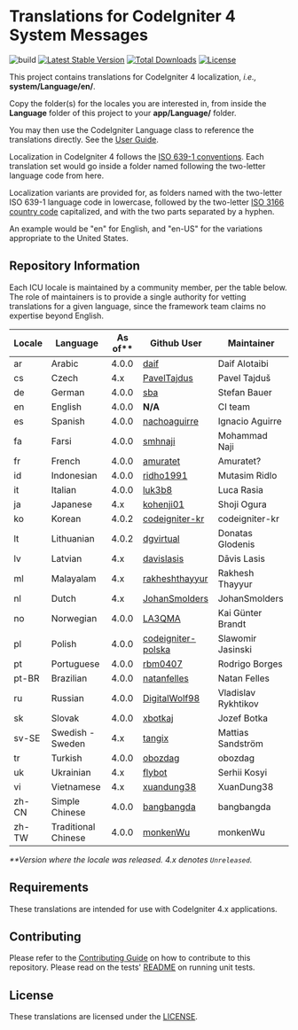 # Translations for CodeIgniter 4 System Messages

![build](https://github.com/codeigniter4/translations/workflows/build/badge.svg?branch=develop)
[![Latest Stable Version](https://poser.pugx.org/codeigniter4/translations/v)](//packagist.org/packages/codeigniter4/translations)
[![Total Downloads](https://poser.pugx.org/codeigniter4/translations/downloads)](//packagist.org/packages/codeigniter4/translations)
[![License](https://poser.pugx.org/codeigniter4/translations/license)](//packagist.org/packages/codeigniter4/translations)

This project contains translations for CodeIgniter 4 localization, *i.e.,* **system/Language/en/**.

Copy the folder(s) for the locales you are interested in, from inside the **Language** folder of
this project to your **app/Language/** folder.

You may then use the CodeIgniter Language class to reference the translations
directly. See the [User Guide](https://codeigniter4.github.io/CodeIgniter4/outgoing/localization.html).

Localization in CodeIgniter 4 follows the
[ISO 639-1 conventions](https://en.wikipedia.org/wiki/List_of_ISO_639-1_codes). Each translation set
would go inside a folder named following the two-letter language code from here.

Localization variants are provided for, as folders named with the two-letter ISO 639-1 language code in
lowercase, followed by the two-letter [ISO 3166 country code](https://en.wikipedia.org/wiki/ISO_3166-1)
capitalized, and with the two parts separated by a hyphen.

An example would be "en" for English, and "en-US" for the variations appropriate to the United States.

## Repository Information

Each ICU locale is maintained by a community member, per the table below. The role of maintainers is to
provide a single authority for vetting translations for a given language, since the framework team
claims no expertise beyond English.

| Locale | Language             | As of** | Github User              | Maintainer
| ------ | -------------------- | ------- | ------------------------ | --------------------
| ar     | Arabic               | 4.0.0   | [daif][ar]               | Daif Alotaibi
| cs     | Czech                | 4.x     | [PavelTajdus][cs]        | Pavel Tajduš
| de     | German               | 4.0.0   | [sba][de]                | Stefan Bauer
| en     | English              | 4.0.0   | **N/A**                  | CI team
| es     | Spanish              | 4.0.0   | [nachoaguirre][es]       | Ignacio Aguirre
| fa     | Farsi                | 4.0.0   | [smhnaji][fa]            | Mohammad Naji
| fr     | French               | 4.0.0   | [amuratet][fr]           | Amuratet?
| id     | Indonesian           | 4.0.0   | [ridho1991][id]          | Mutasim Ridlo
| it     | Italian              | 4.0.0   | [luk3b8][it]             | Luca Rasia
| ja     | Japanese             | 4.x     | [kohenji01][ja]          | Shoji Ogura
| ko     | Korean               | 4.0.2   | [codeigniter-kr][kr]     | codeigniter-kr
| lt     | Lithuanian           | 4.0.2   | [dgvirtual][lt]          | Donatas Glodenis
| lv     | Latvian              | 4.x     | [davislasis][lv]         | Dāvis Lasis
| ml     | Malayalam            | 4.x     | [rakheshthayyur][ml]     | Rakhesh Thayyur
| nl     | Dutch                | 4.x     | [JohanSmolders][nl]      | JohanSmolders
| no     | Norwegian            | 4.0.0   | [LA3QMA][no]             | Kai Günter Brandt
| pl     | Polish               | 4.0.0   | [codeigniter-polska][pl] | Slawomir Jasinski
| pt     | Portuguese           | 4.0.0   | [rbm0407][pt]            | Rodrigo Borges
| pt-BR  | Brazilian            | 4.0.0   | [natanfelles][pt-BR]     | Natan Felles
| ru     | Russian              | 4.0.0   | [DigitalWolf98][ru]      | Vladislav Rykhtikov
| sk     | Slovak               | 4.0.0   | [xbotkaj][sk]            | Jozef Botka
| sv-SE  | Swedish - Sweden     | 4.x     | [tangix][sv-SE]          | Mattias Sandström
| tr     | Turkish              | 4.0.0   | [obozdag][tr]            | obozdag
| uk     | Ukrainian            | 4.x     | [flybot][uk]             | Serhii Kosyi
| vi     | Vietnamese           | 4.x     | [xuandung38][vi]         | XuanDung38
| zh-CN  | Simple Chinese       | 4.0.0   | [bangbangda][zh-CN]      | bangbangda
| zh-TW  | Traditional Chinese  | 4.0.0   | [monkenWu][zh-TW]        | monkenWu

_**Version where the locale was released. 4.x denotes `Unreleased`._

[ar]: https://github.com/daif
[cs]: https://github.com/PavelTajdus
[de]: https://github.com/sba
[es]: https://github.com/nachoaguirre
[fa]: https://github.com/smhnaji
[fr]: https://github.com/amuratet
[id]: https://github.com/ridho1991
[it]: https://github.com/luk3b8
[ja]: https://github.com/kohenji01
[kr]: https://github.com/codeigniter-kr
[lt]: https://github.com/dgvirtual
[lv]: https://github.com/davislasis
[ml]: https://github.com/rakheshthayyur
[nl]: https://github.com/JohanSmolders
[no]: https://github.com/LA3QMA
[pl]: https://github.com/codeigniter-polska
[pt]: https://github.com/rbm0407
[pt-BR]: https://github.com/natanfelles
[ru]: https://github.com/DigitalWolf98
[sk]: https://github.com/xbotkaj
[sv-SE]: https://github.com/tangix
[tr]: https://github.com/obozdag
[uk]: https://github.com/flybot
[vi]: https://github.com/xuandung38
[zh-CN]: https://github.com/bangbangda
[zh-TW]: https://github.com/monkenWu

## Requirements

These translations are intended for use with CodeIgniter 4.x applications.

## Contributing

Please refer to the [Contributing Guide](CONTRIBUTING.md) on how to contribute to this repository. Please
read on the tests' [README](tests/README.md) on running unit tests.

## License

These translations are licensed under the [LICENSE](LICENSE).

